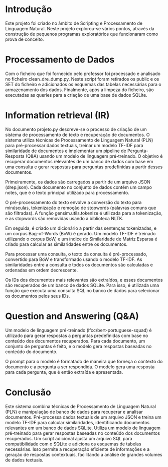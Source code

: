 # Introdução
Este projeto foi criado no âmbito de Scripting e Processamento de Linguagem Natural.
Neste projeto explorou-se vários pontos, através da construção de pequenos programas  exploratórios que funcionaram  como prova de conceito.

# Processamento de Dados
Com o ficheiro que foi fornecido pelo professor foi processado e analisado no ficheiro clean_dre_dump.py. 
Neste script foram retirados os public e os SET do ficheiro e adicionados os esquemas das tabelas necessárias para o armazenamento dos dados. 
Finalmente, após a limpeza do ficheiro, são executadas as queries para a criação de uma base de dados SQLite.


# Information retrieval (IR)
No documento projeto.py descreve-se o processo de criação de um sistema de processamento de texto e recuperação de documentos. O sistema utiliza técnicas de Processamento de Linguagem Natural (PLN) para pré-processar dados textuais, treinar um modelo TF-IDF para similaridade de documentos e implementar um pipeline de Pergunta-Resposta (Q&A) usando um modelo de linguagem pré-treinado. O objetivo é recuperar documentos relevantes de um banco de dados com base em uma consulta e gerar respostas para perguntas predefinidas a partir desses documentos.

Primeiramente, os dados são carregados a partir de um arquivo JSON (drep.json). Cada documento no conjunto de dados contém um campo notes, que é o texto principal utilizado para processamento.

O pré-processamento do texto envolve a conversão do texto para minúsculas, tokenização e remoção de stopwords (palavras comuns que são filtradas). A função gensim.utils.tokenize é utilizada para a tokenização, e as stopwords são removidas usando a biblioteca NLTK.

Em seguida, é criado um dicionário a partir das sentenças tokenizadas, e um corpus Bag-of-Words (BoW) é gerado. Um modelo TF-IDF é treinado utilizando o corpus BoW, e um índice de Similaridade de Matriz Esparsa é criado para calcular as similaridades entre os documentos.

Para processar uma consulta, o texto da consulta é pré-processado, convertido para BoW e transformado usando o modelo TF-IDF. As similaridades entre a consulta e todos os documentos são calculadas e ordenadas em ordem decrescente.

Os IDs dos documentos mais relevantes são extraídos, e esses documentos são recuperados de um banco de dados SQLite. Para isso, é utilizada uma função que executa uma consulta SQL no banco de dados para selecionar os documentos pelos seus IDs.


# Question and Answering (Q&A)
Um modelo de linguagem pré-treinado (lfcc/bert-portuguese-squad) é utilizado para gerar respostas a perguntas predefinidas com base no conteúdo dos documentos recuperados. Para cada documento, um conjunto de perguntas é feito, e o modelo gera respostas baseadas no conteúdo do documento.

O prompt para o modelo é formatado de maneira que forneça o contexto do documento e a pergunta a ser respondida. O modelo gera uma resposta para cada pergunta, que é então extraída e apresentada.



# Conclusão 
Este sistema combina técnicas de Processamento de Linguagem Natural (PLN) e manipulação de banco de dados para recuperar e analisar documentos. Pré-processa dados textuais de um arquivo JSON e treina um modelo TF-IDF para calcular similaridades, identificando documentos relevantes em um banco de dados SQLite. Utiliza um modelo de linguagem pré-treinado para gerar respostas baseadas no conteúdo dos documentos recuperados. Um script adicional ajusta um arquivo SQL para compatibilidade com o SQLite e adiciona os esquemas de tabelas necessárias. Isso permite a recuperação eficiente de informações e a geração de respostas contextuais, facilitando a análise de grandes volumes de dados textuais.